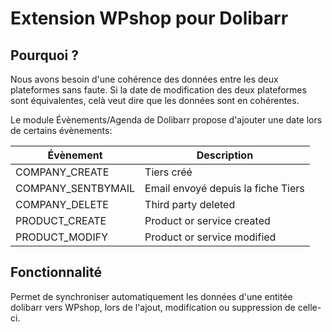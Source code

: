 # Extension WPshop pour Dolibarr

## Pourquoi ?

Nous avons besoin d'une cohérence des données entre les deux plateformes sans faute. 
Si la date de modification des deux plateformes sont équivalentes, celà veut dire que les données sont en cohérentes.

Le module Évènements/Agenda de Dolibarr propose d'ajouter une date lors de certains évènements:

| Évènement          | Description                         |
| ------------------ | ----------------------------------- |
| COMPANY_CREATE     | Tiers créé                          |
| COMPANY_SENTBYMAIL |	Email envoyé depuis la fiche Tiers |
| COMPANY_DELETE     | Third party deleted                 |
| PRODUCT_CREATE     | Product or service created          |
| PRODUCT_MODIFY     | Product or service modified         |

## Fonctionnalité

Permet de synchroniser automatiquement les données d'une entitée dolibarr vers WPshop, lors de l'ajout, modification ou suppression de celle-ci.
